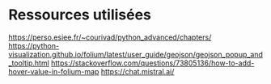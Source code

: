 # Ressources utilisées

<https://perso.esiee.fr/~courivad/python_advanced/chapters/>
<https://python-visualization.github.io/folium/latest/user_guide/geojson/geojson_popup_and_tooltip.html>
<https://stackoverflow.com/questions/73805136/how-to-add-hover-value-in-folium-map>
<https://chat.mistral.ai/>
